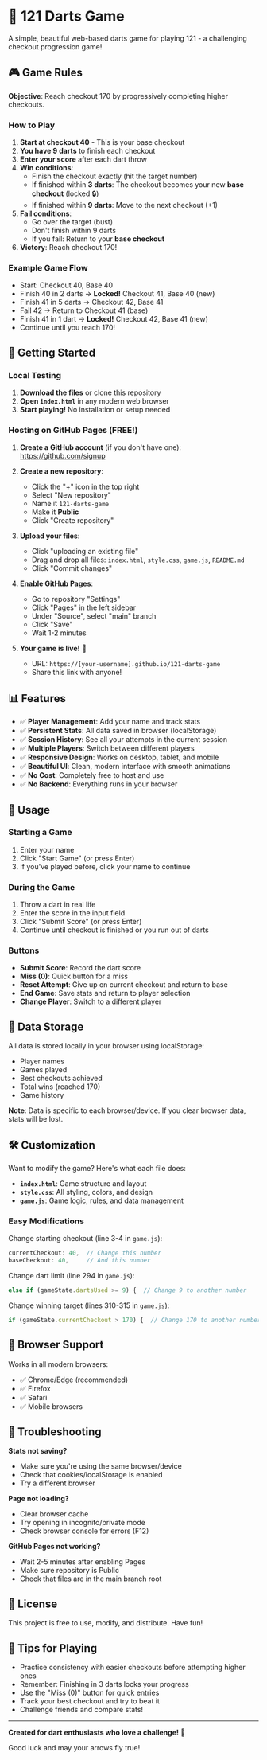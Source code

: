 # 🎯 121 Darts Game

A simple, beautiful web-based darts game for playing 121 - a challenging checkout progression game!

## 🎮 Game Rules

**Objective**: Reach checkout 170 by progressively completing higher checkouts.

### How to Play

1. **Start at checkout 40** - This is your base checkout
2. **You have 9 darts** to finish each checkout
3. **Enter your score** after each dart throw
4. **Win conditions**:
   - Finish the checkout exactly (hit the target number)
   - If finished within **3 darts**: The checkout becomes your new **base checkout** (locked 🔒)
   - If finished within **9 darts**: Move to the next checkout (+1)
5. **Fail conditions**:
   - Go over the target (bust)
   - Don't finish within 9 darts
   - If you fail: Return to your **base checkout**
6. **Victory**: Reach checkout 170!

### Example Game Flow

- Start: Checkout 40, Base 40
- Finish 40 in 2 darts → **Locked!** Checkout 41, Base 40 (new)
- Finish 41 in 5 darts → Checkout 42, Base 41
- Fail 42 → Return to Checkout 41 (base)
- Finish 41 in 1 dart → **Locked!** Checkout 42, Base 41 (new)
- Continue until you reach 170!

## 🚀 Getting Started

### Local Testing

1. **Download the files** or clone this repository
2. **Open `index.html`** in any modern web browser
3. **Start playing!** No installation or setup needed

### Hosting on GitHub Pages (FREE!)

1. **Create a GitHub account** (if you don't have one): https://github.com/signup

2. **Create a new repository**:
   - Click the "+" icon in the top right
   - Select "New repository"
   - Name it `121-darts-game`
   - Make it **Public**
   - Click "Create repository"

3. **Upload your files**:
   - Click "uploading an existing file"
   - Drag and drop all files: `index.html`, `style.css`, `game.js`, `README.md`
   - Click "Commit changes"

4. **Enable GitHub Pages**:
   - Go to repository "Settings"
   - Click "Pages" in the left sidebar
   - Under "Source", select "main" branch
   - Click "Save"
   - Wait 1-2 minutes

5. **Your game is live!** 🎉
   - URL: `https://[your-username].github.io/121-darts-game`
   - Share this link with anyone!

## 📊 Features

- ✅ **Player Management**: Add your name and track stats
- ✅ **Persistent Stats**: All data saved in browser (localStorage)
- ✅ **Session History**: See all your attempts in the current session
- ✅ **Multiple Players**: Switch between different players
- ✅ **Responsive Design**: Works on desktop, tablet, and mobile
- ✅ **Beautiful UI**: Clean, modern interface with smooth animations
- ✅ **No Cost**: Completely free to host and use
- ✅ **No Backend**: Everything runs in your browser

## 📱 Usage

### Starting a Game
1. Enter your name
2. Click "Start Game" (or press Enter)
3. If you've played before, click your name to continue

### During the Game
1. Throw a dart in real life
2. Enter the score in the input field
3. Click "Submit Score" (or press Enter)
4. Continue until checkout is finished or you run out of darts

### Buttons
- **Submit Score**: Record the dart score
- **Miss (0)**: Quick button for a miss
- **Reset Attempt**: Give up on current checkout and return to base
- **End Game**: Save stats and return to player selection
- **Change Player**: Switch to a different player

## 💾 Data Storage

All data is stored locally in your browser using localStorage:
- Player names
- Games played
- Best checkouts achieved
- Total wins (reached 170)
- Game history

**Note**: Data is specific to each browser/device. If you clear browser data, stats will be lost.

## 🛠️ Customization

Want to modify the game? Here's what each file does:

- **`index.html`**: Game structure and layout
- **`style.css`**: All styling, colors, and design
- **`game.js`**: Game logic, rules, and data management

### Easy Modifications

Change starting checkout (line 3-4 in `game.js`):
```javascript
currentCheckout: 40,  // Change this number
baseCheckout: 40,     // And this number
```

Change dart limit (line 294 in `game.js`):
```javascript
else if (gameState.dartsUsed >= 9) {  // Change 9 to another number
```

Change winning target (lines 310-315 in `game.js`):
```javascript
if (gameState.currentCheckout > 170) {  // Change 170 to another number
```

## 🎨 Browser Support

Works in all modern browsers:
- ✅ Chrome/Edge (recommended)
- ✅ Firefox
- ✅ Safari
- ✅ Mobile browsers

## 🐛 Troubleshooting

**Stats not saving?**
- Make sure you're using the same browser/device
- Check that cookies/localStorage is enabled
- Try a different browser

**Page not loading?**
- Clear browser cache
- Try opening in incognito/private mode
- Check browser console for errors (F12)

**GitHub Pages not working?**
- Wait 2-5 minutes after enabling Pages
- Make sure repository is Public
- Check that files are in the main branch root

## 📝 License

This project is free to use, modify, and distribute. Have fun!

## 🎯 Tips for Playing

- Practice consistency with easier checkouts before attempting higher ones
- Remember: Finishing in 3 darts locks your progress
- Use the "Miss (0)" button for quick entries
- Track your best checkout and try to beat it
- Challenge friends and compare stats!

---

**Created for dart enthusiasts who love a challenge!** 🎯

Good luck and may your arrows fly true!

